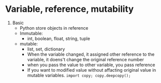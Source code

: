 # Variable, reference, mutability 
1. Basic 
   - Python store objects in reference 
   - Immutable:
     - int, boolean, float, string, tuple
   - mutable:
     - list, set, dictionary
     - When the variable changed, it assigned other reference to the variable, it doens't change the original reference number
     - when you pass the value to other variable, you pass reference
     - If you want to modified value without affacting original value in mutable variables. 
     `import copy; copy.deepcopy();`
   
